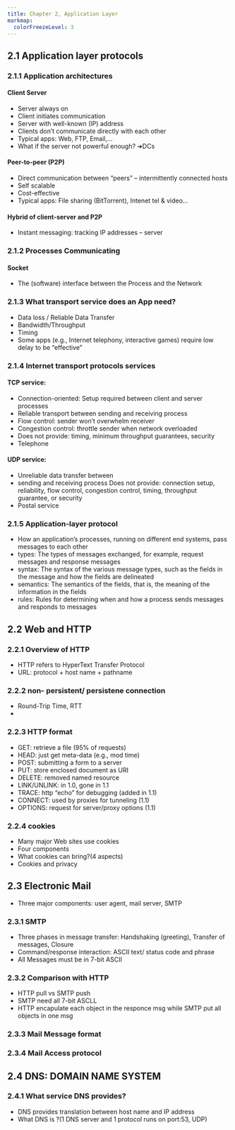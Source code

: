 ```yaml
---
title: Chapter 2, Application Layer
markmap:
  colorFreezeLevel: 3
---
```


## 2.1 Application layer protocols
### 2.1.1 Application architectures

#### Client Server
- Server always on
- Client initiates communication
- Server with well-known (IP) address
- Clients don’t communicate directly with each other
- Typical apps: Web, FTP, Email,…
- What if the server not powerful enough? ➔DCs
#### Peer-to-peer (P2P)
- Direct communication between “peers” – intermittently connected hosts
- Self scalable
- Cost-effective
- Typical apps: File sharing (BitTorrent), Intenet tel & video…
#### Hybrid of client-server and P2P 
- Instant messaging: tracking IP addresses – server

### 2.1.2 Processes Communicating

#### Socket
- The (software) interface between the Process and
the Network

### 2.1.3 What transport service does an App need?
- Data loss / Reliable Data Transfer
- Bandwidth/Throughput
- Timing
- Some apps (e.g., Internet telephony, interactive games) require low delay to be “effective” 

### 2.1.4 Internet transport protocols services
#### TCP service: 
- Connection-oriented: Setup required between
client and server processes
- Reliable transport between sending and receiving
process
- Flow control: sender won’t overwhelm receiver 
- Congestion control: throttle sender when network
overloaded
- Does not provide: timing, minimum throughput
guarantees, security 
- Telephone

#### UDP service: 
- Unreliable data transfer between
- sending and receiving process
Does not provide: connection setup,
reliability, flow control, congestion
control, timing, throughput guarantee,
or security
- Postal service

### 2.1.5 Application-layer protocol
- How an application’s processes, running on different end systems, pass messages to each
other
- types: The types of messages exchanged, for example, request messages and response messages 
- syntax: The syntax of the various message types, such as the fields in the message and how the fields are
delineated
- semantics: The semantics of the fields, that is, the meaning of the information in the fields 
- rules: Rules for determining when and how a process sends messages and responds to messages

## 2.2 Web and HTTP
### 2.2.1 Overview of HTTP
- HTTP refers to HyperText Transfer Protocol
- URL: protocol + host name + pathname

### 2.2.2 non- persistent/ persistene connection
- Round-Trip Time, RTT
- 

### 2.2.3 HTTP format
- GET: retrieve a file (95% of requests)
- HEAD: just get meta-data (e.g., mod time)
- POST: submitting a form to a server
- PUT: store enclosed document as URI
- DELETE: removed named resource
- LINK/UNLINK: in 1.0, gone in 1.1
- TRACE: http “echo” for debugging (added in 1.1)
- CONNECT: used by proxies for tunneling (1.1)
- OPTIONS: request for server/proxy options (1.1)

### 2.2.4 cookies
- Many major Web sites use cookies 
- Four components
- What cookies can bring?(4 aspects)
- Cookies and privacy

## 2.3 Electronic Mail
- Three major components: user agent, mail server, SMTP

### 2.3.1 SMTP
- Three phases in message transfer: Handshaking (greeting), Transfer of messages, Closure
- Command/response interaction: ASCII text/ status code and phrase
- All Messages must be in 7-bit ASCII

### 2.3.2 Comparison with HTTP
- HTTP pull vs SMTP push
- SMTP need all 7-bit ASCLL
- HTTP encapulate each object in the responce msg while SMTP put all objects in one msg

### 2.3.3 Mail Message format

### 2.3.4 Mail Access protocol

## 2.4 DNS: DOMAIN NAME SYSTEM

### 2.4.1  What service DNS provides?
- DNS provides translation between host name and IP address
- What DNS is ?(1 DNS server and 1 protocol runs on port:53, UDP)


